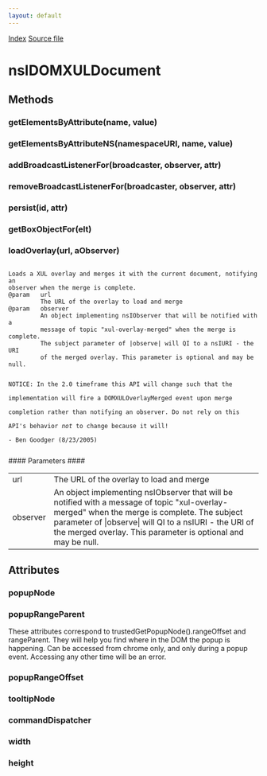```yaml
---
layout: default
---
```

<div id='links'><a href="../index.html">Index</a>
<a href="http://dxr.mozilla.org/mozilla-central/source/dom/interfaces/xul/nsIDOMXULDocument.idl">Source file</a>
</div>

# nsIDOMXULDocument #

## Methods ##

### getElementsByAttribute(name, value) ###

### getElementsByAttributeNS(namespaceURI, name, value) ###

### addBroadcastListenerFor(broadcaster, observer, attr) ###

### removeBroadcastListenerFor(broadcaster, observer, attr) ###

### persist(id, attr) ###

### getBoxObjectFor(elt) ###

### loadOverlay(url, aObserver) ###
<code>  
Loads a XUL overlay and merges it with the current document, notifying an  
observer when the merge is complete.   
@param   url  
         The URL of the overlay to load and merge  
@param   observer  
         An object implementing nsIObserver that will be notified with a  
         message of topic "xul-overlay-merged" when the merge is complete.   
         The subject parameter of |observe| will QI to a nsIURI - the URI   
         of the merged overlay. This parameter is optional and may be null.  
  
NOTICE:  In the 2.0 timeframe this API will change such that the   
         implementation will fire a DOMXULOverlayMerged event upon merge  
         completion rather than notifying an observer. Do not rely on this  
         API's behavior _not_ to change because it will!  
         - Ben Goodger (8/23/2005)  
  
</code>
#### Parameters ####

<table>

<tr>
<td>url</td>
<td>         The URL of the overlay to load and merge  
</td>
</tr>

<tr>
<td>observer</td>
<td>         An object implementing nsIObserver that will be notified with a  
         message of topic "xul-overlay-merged" when the merge is complete.   
         The subject parameter of |observe| will QI to a nsIURI - the URI   
         of the merged overlay. This parameter is optional and may be null.  
</td>
</tr>

</table>

## Attributes ##

### popupNode ###

### popupRangeParent ###
  
These attributes correspond to trustedGetPopupNode().rangeOffset and  
rangeParent. They will help you find where in the DOM the popup is  
happening. Can be accessed from chrome only, and only during a popup  
event. Accessing any other time will be an error.  
  

### popupRangeOffset ###

### tooltipNode ###

### commandDispatcher ###

### width ###

### height ###
